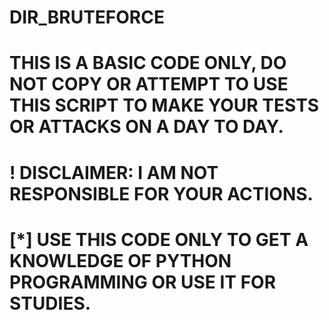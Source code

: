 # DIR_BRUTEFORCE

# THIS IS A BASIC CODE ONLY, DO NOT COPY OR ATTEMPT TO USE THIS SCRIPT TO MAKE YOUR TESTS OR ATTACKS ON A DAY TO DAY.

# ! DISCLAIMER: I AM NOT RESPONSIBLE FOR YOUR ACTIONS.

# [*] USE THIS CODE ONLY TO GET A KNOWLEDGE OF PYTHON PROGRAMMING OR USE IT FOR STUDIES.
